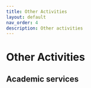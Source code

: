 ```yaml
---
title: Other Activities
layout: default
nav_order: 4
description: Other activities
---
```

# **Other Activities**

## Academic services
